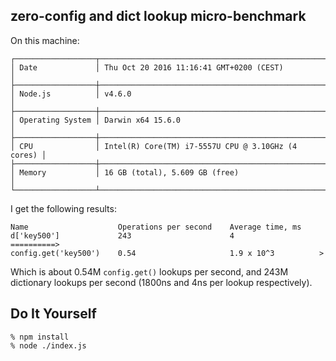 zero-config and dict lookup micro-benchmark
-------------------------------------------


On this machine:

    ┌──────────────────┬────────────────────────────────────────────────────┐
    │ Date             │ Thu Oct 20 2016 11:16:41 GMT+0200 (CEST)           │
    ├──────────────────┼────────────────────────────────────────────────────┤
    │ Node.js          │ v4.6.0                                             │
    ├──────────────────┼────────────────────────────────────────────────────┤
    │ Operating System │ Darwin x64 15.6.0                                  │
    ├──────────────────┼────────────────────────────────────────────────────┤
    │ CPU              │ Intel(R) Core(TM) i7-5557U CPU @ 3.10GHz (4 cores) │
    ├──────────────────┼────────────────────────────────────────────────────┤
    │ Memory           │ 16 GB (total), 5.609 GB (free)                     │
    └──────────────────┴────────────────────────────────────────────────────┘

I get the following results:

    Name                    Operations per second    Average time, ms
    d['key500']             243                      4                   ==========>
    config.get('key500')    0.54                     1.9 x 10^3          >

Which is about 0.54M `config.get()` lookups per second, and 243M dictionary
lookups per second (1800ns and 4ns per lookup respectively).

Do It Yourself
--------------

    % npm install
    % node ./index.js
